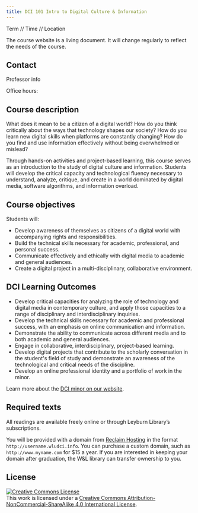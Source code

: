```yaml
---
title: DCI 101 Intro to Digital Culture & Information
---
```


Term // Time // Location

The course website is a living document. It will change regularly to reflect the needs of the course.


## Contact

Professor info


Office hours: 
## Course description
What does it mean to be a citizen of a digital world? How do you think critically about the ways that technology shapes our society? How do you learn new digital skills when platforms are constantly changing? How do you find and use information effectively without being overwhelmed or mislead?

Through hands-on activities and project-based learning, this course serves as an introduction to the study of digital culture and information. Students will develop the critical capacity and technological fluency necessary to understand, analyze, critique, and create in a world dominated by digital media, software algorithms, and information overload.

## Course objectives

Students will:

* Develop awareness of themselves as citizens of a digital world with accompanying rights and responsibilities.
* Build the technical skills necessary for academic, professional, and personal success. 
* Communicate effectively and ethically with digital media to academic and general audiences. 
* Create a digital project in a multi-disciplinary, collaborative environment.


## DCI Learning Outcomes
* Develop critical capacities for analyzing the role of technology and digital media in contemporary culture, and apply those capacities to a range of disciplinary and interdisciplinary inquiries.
* Develop the technical skills necessary for academic and professional success, with an emphasis on online communication and information.
* Demonstrate the ability to communicate across different media and to both academic and general audiences.
* Engage in collaborative, interdisciplinary, project-based learning.
* Develop digital projects that contribute to the scholarly conversation in the student's field of study and demonstrate an awareness of the technological and critical needs of the discipline.
* Develop an online professional identity and a portfolio of work in the minor.

Learn more about the [DCI minor on our website](http://go.wlu.edu/dci).


## Required texts

All readings are available freely online or through Leyburn Library’s subscriptions.

You will be provided with a domain from [Reclaim Hosting](https://reclaimhosting.com/) in the format ```http://username.wludci.info```. You can purchase a custom domain, such as ```http://www.myname.com``` for $15 a year. If you are interested in keeping your domain after graduation, the W&L library can transfer ownership to you. 


## License
<a rel="license" href="http://creativecommons.org/licenses/by-nc-sa/4.0/"><img alt="Creative Commons License" style="border-width:0" src="https://i.creativecommons.org/l/by-nc-sa/4.0/88x31.png" /></a><br />This work is licensed under a <a rel="license" href="http://creativecommons.org/licenses/by-nc-sa/4.0/">Creative Commons Attribution-NonCommercial-ShareAlike 4.0 International License</a>.




